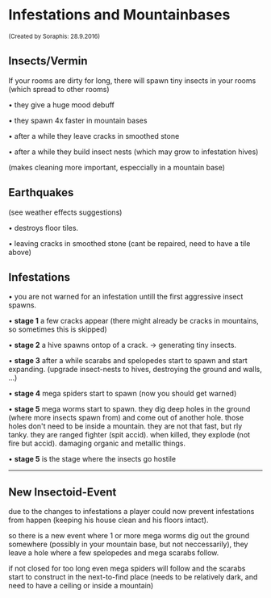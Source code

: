 # Infestations and Mountainbases
<sub>(Created by Soraphis: 28.9.2016)</sub>

## Insects/Vermin

If your rooms are dirty for long, there will spawn tiny insects in your rooms (which spread to other rooms)

• they give a huge mood debuff

• they spawn 4x faster in mountain bases

• after a while they leave cracks in smoothed stone

• after a while they build insect nests (which may grow to infestation hives)

(makes cleaning more important, especcially in a mountain base)

## Earthquakes

(see weather effects suggestions)

• destroys floor tiles.

• leaving cracks in smoothed stone (cant be repaired, need to have a tile above)

## Infestations

• you are not warned for an infestation untill the first aggressive insect spawns.

• **stage 1** a few cracks appear (there might already be cracks in mountains, so sometimes this is skipped)

• **stage 2** a hive spawns ontop of a crack. → generating tiny insects.

• **stage 3** after a while scarabs and spelopedes start to spawn and start expanding. (upgrade insect-nests to hives, destroying the ground and walls, ...)

• **stage 4** mega spiders start to spawn (now you should get warned)

• **stage 5** mega worms start to spawn. they dig deep holes in the ground (where more insects spawn from) and come out of another hole. those holes don't need to be inside a mountain. they are not that fast, but rly tanky. they are ranged fighter (spit accid).
when killed, they explode (not fire but accid). damaging organic and metallic things. 

• **stage 5** is the stage where the insects go hostile

___

## New Insectoid-Event

due to the changes to infestations a player could now prevent infestations from happen (keeping his house clean and his floors intact).

so there is a new event where 1 or more mega worms dig out the ground somewhere (possibly in your mountain base, but not neccessarily), they leave a hole where a few spelopedes and mega scarabs follow.

if not closed for too long even mega spiders will follow and the scarabs start to construct in the next-to-find place (needs to be relatively dark, and need to have a ceiling or inside a mountain)